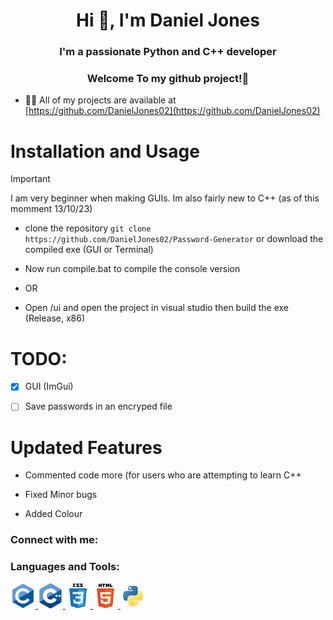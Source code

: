<h1 align="center">Hi 👋, I'm Daniel Jones</h1>
<h3 align="center">I'm a passionate Python and C++ developer</h3>
<h3 align="center">Welcome To my github project!👋</h3>

- 👨‍💻 All of my projects are available at [https://github.com/DanielJones02](https://github.com/DanielJones02)

# Installation and Usage

> [!IMPORTANT]
> I am very beginner when making GUIs. Im also fairly new to C++ (as of this momment 13/10/23)

 - clone the repository `git clone https://github.com/DanielJones02/Password-Generator` or download the compiled exe (GUI or Terminal)

 - Now run compile.bat to compile the console version

 - OR

 - Open /ui and open the project in visual studio then build the exe (Release, x86)

# TODO:

 - [x] GUI (ImGui)

 - [ ] Save passwords in an encryped file

# Updated Features

 - Commented code more (for users who are attempting to learn C++

 - Fixed Minor bugs

 - Added Colour

<h3 align="left">Connect with me:</h3>
<p align="left">
</p>

<h3 align="left">Languages and Tools:</h3>
<p align="left"> <a href="https://www.cprogramming.com/" target="_blank" rel="noreferrer"> <img src="https://raw.githubusercontent.com/devicons/devicon/master/icons/c/c-original.svg" alt="c" width="40" height="40"/> </a> <a href="https://www.w3schools.com/cpp/" target="_blank" rel="noreferrer"> <img src="https://raw.githubusercontent.com/devicons/devicon/master/icons/cplusplus/cplusplus-original.svg" alt="cplusplus" width="40" height="40"/> </a> <a href="https://www.w3schools.com/css/" target="_blank" rel="noreferrer"> <img src="https://raw.githubusercontent.com/devicons/devicon/master/icons/css3/css3-original-wordmark.svg" alt="css3" width="40" height="40"/> </a> <a href="https://www.w3.org/html/" target="_blank" rel="noreferrer"> <img src="https://raw.githubusercontent.com/devicons/devicon/master/icons/html5/html5-original-wordmark.svg" alt="html5" width="40" height="40"/> </a> <a href="https://www.python.org" target="_blank" rel="noreferrer"> <img src="https://raw.githubusercontent.com/devicons/devicon/master/icons/python/python-original.svg" alt="python" width="40" height="40"/> </a> </p>
